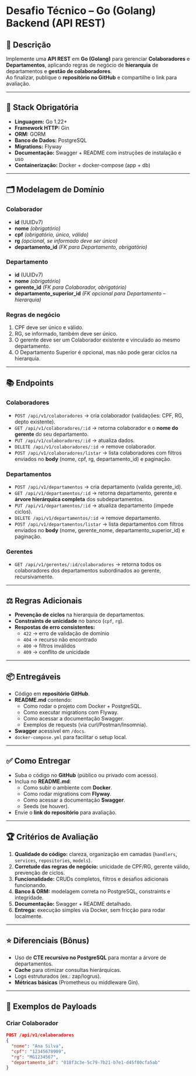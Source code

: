 # Desafio Técnico – Go (Golang) Backend (API REST)

## 📌 Descrição
Implemente uma **API REST** em **Go (Golang)** para gerenciar **Colaboradores** e **Departamentos**, aplicando regras de negócio de **hierarquia** de departamentos e **gestão de colaboradores**.  
Ao finalizar, publique o **repositório no GitHub** e compartilhe o link para avaliação.

---

## 🚀 Stack Obrigatória
- **Linguagem:** Go 1.22+
- **Framework HTTP:** Gin
- **ORM:** GORM
- **Banco de Dados:** PostgreSQL
- **Migrations:** Flyway
- **Documentação:** Swagger + README com instruções de instalação e uso
- **Containerização:** Docker + docker-compose (app + db)

---

## 🗂️ Modelagem de Domínio

### Colaborador
- **id** (UUIDv7)
- **nome** *(obrigatório)*
- **cpf** *(obrigatório, único, válido)*
- **rg** *(opcional, se informado deve ser único)*
- **departamento_id** *(FK para Departamento, obrigatório)*

### Departamento
- **id** (UUIDv7)
- **nome** *(obrigatório)*
- **gerente_id** *(FK para Colaborador, obrigatório)*
- **departamento_superior_id** *(FK opcional para Departamento – hierarquia)*

### Regras de negócio
1. CPF deve ser único e válido.  
2. RG, se informado, também deve ser único.  
3. O gerente deve ser um Colaborador existente e vinculado ao mesmo departamento.  
4. O Departamento Superior é opcional, mas não pode gerar ciclos na hierarquia.  

---

## 📚 Endpoints

### Colaboradores
- `POST /api/v1/colaboradores` → cria colaborador (validações: CPF, RG, depto existente).  
- `GET /api/v1/colaboradores/:id` → retorna colaborador e o **nome do gerente** do seu departamento.  
- `PUT /api/v1/colaboradores/:id` → atualiza dados.  
- `DELETE /api/v1/colaboradores/:id` → remove colaborador.  
- `POST /api/v1/colaboradores/listar` → lista colaboradores com filtros enviados no **body** (nome, cpf, rg, departamento_id) e paginação.  

### Departamentos
- `POST /api/v1/departamentos` → cria departamento (valida gerente_id).  
- `GET /api/v1/departamentos/:id` → retorna departamento, gerente e **árvore hierárquica completa** dos subdepartamentos.  
- `PUT /api/v1/departamentos/:id` → atualiza departamento (impede ciclos).  
- `DELETE /api/v1/departamentos/:id` → remove departamento.  
- `POST /api/v1/departamentos/listar` → lista departamentos com filtros enviados no **body** (nome, gerente_nome, departamento_superior_id) e paginação.  

### Gerentes
- `GET /api/v1/gerentes/:id/colaboradores` → retorna todos os colaboradores dos departamentos subordinados ao gerente, recursivamente.

---

## ⚖️ Regras Adicionais
- **Prevenção de ciclos** na hierarquia de departamentos.  
- **Constraints de unicidade** no banco (`cpf`, `rg`).  
- **Respostas de erro consistentes:**  
  - `422` → erro de validação de domínio  
  - `404` → recurso não encontrado  
  - `400` → filtros inválidos  
  - `409` → conflito de unicidade  

---

## 📦 Entregáveis
- Código em **repositório GitHub**.  
- **README.md** contendo:
  - Como rodar o projeto com Docker + PostgreSQL.  
  - Como executar migrations com Flyway.  
  - Como acessar a documentação Swagger.  
  - Exemplos de requests (via curl/Postman/Insomnia).  
- **Swagger** acessível em `/docs`.  
- `docker-compose.yml` para facilitar o setup local.

---

## ✅ Como Entregar

- Suba o código no **GitHub** (público ou privado com acesso).  
- Inclua no **README.md**:  
  - Como subir o ambiente com **Docker**.  
  - Como rodar migrations com **Flyway**.  
  - Como acessar a documentação **Swagger**.  
  - Seeds (se houver).  
- Envie o **link do repositório** para avaliação.  


---

## 🏆 Critérios de Avaliação
1. **Qualidade do código:** clareza, organização em camadas (`handlers`, `services`, `repositories`, `models`).  
2. **Corretude das regras de negócio:** unicidade de CPF/RG, gerente válido, prevenção de ciclos.  
3. **Funcionalidade:** CRUDs completos, filtros e desafios adicionais funcionando.  
4. **Banco & ORM:** modelagem correta no PostgreSQL, constraints e integridade.  
5. **Documentação:** Swagger + README detalhado.  
6. **Entrega:** execução simples via Docker, sem fricção para rodar localmente.  

---

## ⭐ Diferenciais (Bônus)
- Uso de **CTE recursivo no PostgreSQL** para montar a árvore de departamentos.  
- **Cache** para otimizar consultas hierárquicas.  
- Logs estruturados (ex.: zap/logrus).  
- **Métricas básicas** (Prometheus ou middleware Gin).  

---

## 📖 Exemplos de Payloads

### Criar Colaborador
```json
POST /api/v1/colaboradores
{
  "nome": "Ana Silva",
  "cpf": "12345678909",
  "rg": "MG1234567",
  "departamento_id": "018f3c3e-5c79-7b21-b7e1-d45f80cfa5ab"
}
